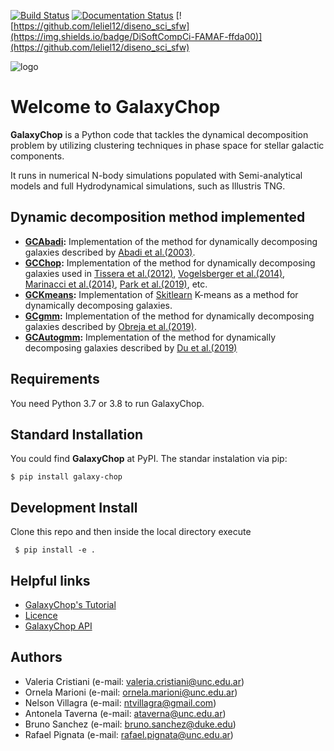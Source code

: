 [![Build Status](https://travis-ci.com/vcristiani/galaxy-chop.svg?branch=master)](https://travis-ci.com/vcristiani/galaxy-chop)
[![Documentation Status](https://readthedocs.org/projects/galaxy-chop/badge/?version=latest)](https://galaxy-chop.readthedocs.io/en/latest/?badge=latest)
[![https://github.com/leliel12/diseno_sci_sfw](https://img.shields.io/badge/DiSoftCompCi-FAMAF-ffda00)](https://github.com/leliel12/diseno_sci_sfw)

![logo](https://github.com/vcristiani/galaxy-chop/blob/master/docs/galaxychop_logo.png)

# Welcome to **GalaxyChop**

**GalaxyChop**  is a Python code that tackles the dynamical decomposition problem by utilizing clustering techniques in phase space for stellar galactic components.

It runs in numerical N-body simulations populated with Semi-analytical models and full Hydrodynamical simulations, such as Illustris TNG.

## Dynamic decomposition method implemented
- **[GCAbadi](https://galaxy-chop.readthedocs.io/en/latest/api/galaxychop.html#galaxychop.models.GCAbadi):** Implementation of the method for dynamically decomposing galaxies described by [Abadi et al.(2003)](https://ui.adsabs.harvard.edu/abs/2003ApJ...597...21Aabstract). 
- **[GCChop](https://galaxy-chop.readthedocs.io/en/latest/api/galaxychop.html#galaxychop.models.GCChop):** Implementation of the method for dynamically decomposing galaxies used in [Tissera et al.(2012)](https://ui.adsabs.harvard.edu/abs/2012MNRAS.420..255T/abstract), [Vogelsberger et al.(2014)](https://ui.adsabs.harvard.edu/abs/2014MNRAS.444.1518V/abstract), [Marinacci et al.(2014)](https://ui.adsabs.harvard.edu/abs/2014MNRAS.437.1750M/abstract), [Park et al.(2019)](https://ui.adsabs.harvard.edu/abs/2019ApJ...883...25P/abstract), etc.
- **[GCKmeans](https://galaxy-chop.readthedocs.io/en/latest/api/galaxychop.html#galaxychop.models.GCKmeans):** Implementation of [Skitlearn](https://scikit-learn.org/stable/about.html#citing-scikit-learn) K-means as a method for dynamically decomposing galaxies. 
- **[GCgmm](https://galaxy-chop.readthedocs.io/en/latest/api/galaxychop.html#galaxychop.models.GCGmm):** Implementation of the method for dynamically decomposing galaxies described by [Obreja et al.(2019)](https://ui.adsabs.harvard.edu/abs/2019MNRAS.487.4424O/abstract).
- **[GCAutogmm](https://galaxy-chop.readthedocs.io/en/latest/api/galaxychop.html#galaxychop.models.GCAutogmm):** Implementation of the method for dynamically decomposing galaxies described by [Du et al.(2019)](https://ui.adsabs.harvard.edu/abs/2019ApJ...884..129D/abstract)

## Requirements

You need Python 3.7 or 3.8 to run GalaxyChop.

## Standard Installation

You could find **GalaxyChop**  at PyPI. The standar instalation via pip:

    $ pip install galaxy-chop

## Development Install

Clone this repo and then inside the local directory execute

     $ pip install -e .

## Helpful links
- [GalaxyChop's Tutorial](https://galaxy-chop.readthedocs.io/en/latest/tutorial.html)
- [Licence](https://galaxy-chop.readthedocs.io/en/latest/license.html)
- [GalaxyChop API](https://galaxy-chop.readthedocs.io/en/latest/api/galaxychop.html)


## Authors
- Valeria Cristiani (e-mail: valeria.cristiani@unc.edu.ar)
- Ornela Marioni (e-mail: ornela.marioni@unc.edu.ar)
- Nelson Villagra (e-mail: ntvillagra@gmail.com)
- Antonela Taverna (e-mail: ataverna@unc.edu.ar)
- Bruno Sanchez (e-mail: bruno.sanchez@duke.edu)
- Rafael Pignata (e-mail: rafael.pignata@unc.edu.ar)

